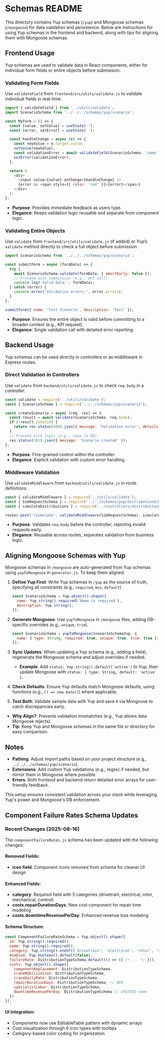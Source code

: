 # Schemas README

This directory contains Yup schemas (`/yup`) and Mongoose schemas (`/mongoose`) for data validation and persistence. Below are instructions for using Yup schemas in the frontend and backend, along with tips for aligning them with Mongoose schemas.

## Frontend Usage

Yup schemas are used to validate data in React components, either for individual form fields or entire objects before submission.

### Validating Form Fields

Use `validateField` from `frontend/src/utils/validate.js` to validate individual fields in real-time.

```javascript
import { validateField } from '../utils/validate';
import ScenarioSchema from '../../../schemas/yup/scenario';

const MyForm = () => {
  const [value, setValue] = useState('');
  const [error, setError] = useState('');

  const handleChange = async (e) => {
    const newValue = e.target.value;
    setValue(newValue);
    const validationError = await validateField(ScenarioSchema, 'name', newValue);
    setError(validationError);
  };

  return (
    <div>
      <input value={value} onChange={handleChange} />
      {error && <span style={{ color: 'red' }}>{error}</span>}
    </div>
  );
};
```

- **Purpose**: Provides immediate feedback as users type.
- **Elegance**: Keeps validation logic reusable and separate from component logic.

### Validating Entire Objects

Use `validate` from `frontend/src/utils/validate.js` (if added) or Yup’s `validate` method directly to check a full object before submission.

```javascript
import ScenarioSchema from '../../../schemas/yup/scenario';

const submitForm = async (formData) => {
  try {
    await ScenarioSchema.validate(formData, { abortEarly: false });
    // Proceed with submission (e.g., API call)
    console.log('Valid data:', formData);
  } catch (error) {
    console.error('Validation errors:', error.errors);
  }
};

submitForm({ name: 'Test Scenario', description: 'Test' });
```

- **Purpose**: Ensures the entire object is valid before committing to a broader context (e.g., API request).
- **Elegance**: Single validation call with detailed error reporting.

## Backend Usage

Yup schemas can be used directly in controllers or as middleware in Express routes.

### Direct Validation in Controllers

Use `validate` from `backend/utils/validate.js` to check `req.body` in a controller.

```javascript
const validate = require('../utils/validate');
const { ScenarioSchema } = require('../../schemas/yup/scenario');

const createScenario = async (req, res) => {
  const result = await validate(ScenarioSchema, req.body);
  if (!result.isValid) {
    return res.status(400).json({ message: 'Validation error', details: result.errors });
  }
  // Proceed with logic (e.g., save to DB)
  res.status(201).json({ message: 'Scenario created' });
};
```

- **Purpose**: Fine-grained control within the controller.
- **Elegance**: Explicit validation with custom error handling.

### Middleware Validation

Use `validateMiddleware` from `backend/utils/validate.js` in route definitions.

```javascript
const { validateMiddleware } = require('../utils/validate');
const { SimRequestSchema } = require('../../schemas/yup/distributionSchemas');
const { simulateDistributions } = require('../controllers/distributionController');

router.post('/simulate', validateMiddleware(SimRequestSchema), simulateDistributions);
```

- **Purpose**: Validates `req.body` before the controller, rejecting invalid requests early.
- **Elegance**: Reusable across routes, separates validation from business logic.

## Aligning Mongoose Schemas with Yup

Mongoose schemas in `/mongoose` are auto-generated from Yup schemas using `yupToMongoose` in `generator.js`. To keep them aligned:

1. **Define Yup First**: Write Yup schemas in `/yup` as the source of truth, specifying all constraints (e.g., `required`, `min`, `default`).

   ```javascript
   const ScenarioSchema = Yup.object().shape({
     name: Yup.string().required('Name is required'),
     description: Yup.string(),
   });
   ```

2. **Generate Mongoose**: Use `yupToMongoose` in `/mongoose` files, adding DB-specific overrides (e.g., `unique`, `trim`).

   ```javascript
   const ScenarioSchema = yupToMongoose(ScenarioSchemaYup, {
     name: { type: String, required: true, unique: true, trim: true },
   });
   ```

3. **Sync Updates**: When updating a Yup schema (e.g., adding a field), regenerate the Mongoose schema and adjust overrides if needed.

   - **Example**: Add `status: Yup.string().default('active')` to Yup, then update Mongoose with `status: { type: String, default: 'active' }`.

4. **Check Defaults**: Ensure Yup defaults match Mongoose defaults, using functions (e.g., `() => new Date()`) where applicable.

5. **Test Both**: Validate sample data with Yup and save it via Mongoose to catch discrepancies early.

- **Why Align?**: Prevents validation mismatches (e.g., Yup allows data Mongoose rejects).
- **Tip**: Keep Yup and Mongoose schemas in the same file or directory for easy comparison.

## Notes

- **Pathing**: Adjust import paths based on your project structure (e.g., `../../../schemas/yup/scenario`).
- **Extensions**: Add custom Yup validations (e.g., regex) if needed, but mirror them in Mongoose where possible.
- **Errors**: Both frontend and backend return detailed error arrays for user-friendly feedback.

This setup ensures consistent validation across your stack while leveraging Yup's power and Mongoose's DB enforcement.

## Component Failure Rates Schema Updates

### Recent Changes (2025-08-16)
The `componentFailureRates.js` schema has been updated with the following changes:

#### Removed Fields:
- **icon field**: Component icons removed from schema for cleaner UI design

#### Enhanced Fields:
- **category**: Required field with 5 categories (drivetrain, electrical, rotor, mechanical, control)
- **costs.repairDurationDays**: New cost component for repair time modeling
- **costs.downtimeRevenuePerDay**: Enhanced revenue loss modeling

#### Schema Structure:
```javascript
const ComponentFailureRateSchema = Yup.object().shape({
  id: Yup.string().required(),
  name: Yup.string().required(),
  category: Yup.string().oneOf(['drivetrain', 'electrical', 'rotor', 'mechanical', 'control']).required(),
  enabled: Yup.boolean().default(false),
  failureRate: DistributionTypeSchema.default(() => ({ /* ... */ })),
  costs: Yup.object().shape({
    componentReplacement: DistributionTypeSchema,
    craneMobilization: DistributionTypeSchema,
    craneDailyRate: DistributionTypeSchema,
    repairDurationDays: DistributionTypeSchema, // NEW
    specialistLabor: DistributionTypeSchema,
    downtimeRevenuePerDay: DistributionTypeSchema // UPDATED name
  })
});
```

#### UI Integration:
- Components now use EditableTable pattern with dynamic arrays
- Cost visualization through 6 icon types with tooltips
- Category-based color coding for organization